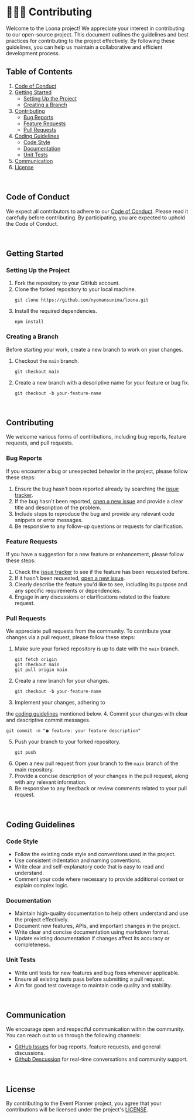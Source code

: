 # 🧑🏿‍💻 Contributing

Welcome to the Loona project! We appreciate your interest in contributing to our open-source project. This document outlines the guidelines and best practices for contributing to the project effectively. By following these guidelines, you can help us maintain a collaborative and efficient development process.

## Table of Contents

1. [Code of Conduct](#code-of-conduct)
2. [Getting Started](#getting-started)
    - [Setting Up the Project](#setting-up-the-project)
    - [Creating a Branch](#creating-a-branch)
3. [Contributing](#contributing)
    - [Bug Reports](#bug-reports)
    - [Feature Requests](#feature-requests)
    - [Pull Requests](#pull-requests)
4. [Coding Guidelines](#coding-guidelines)
    - [Code Style](#code-style)
    - [Documentation](#documentation)
    - [Unit Tests](#unit-tests)
5. [Communication](#communication)
6. [License](#license)



<br/>

## Code of Conduct

We expect all contributors to adhere to our [Code of Conduct](./CODE_OF_CONDUCT.md). Please read it carefully before contributing. By participating, you are expected to uphold the Code of Conduct.

<br/>

## Getting Started

### Setting Up the Project

1. Fork the repository to your GitHub account.
2. Clone the forked repository to your local machine.
   ```
   git clone https://github.com/nyomansunima/loona.git
   ```
3. Install the required dependencies.
   ```
   npm install
   ```

### Creating a Branch

Before starting your work, create a new branch to work on your changes.

1. Checkout the `main` branch.
   ```
   git checkout main
   ```
2. Create a new branch with a descriptive name for your feature or bug fix.
   ```
   git checkout -b your-feature-name
   ```
   
<br/>


## Contributing

We welcome various forms of contributions, including bug reports, feature requests, and pull requests.

### Bug Reports

If you encounter a bug or unexpected behavior in the project, please follow these steps:

1. Ensure the bug hasn't been reported already by searching the [issue tracker](https://github.com/nyomansunima/loona/issues).
2. If the bug hasn't been reported, [open a new issue](https://github.com/nyomansunima/loona/issues/new) and provide a clear title and description of the problem.
3. Include steps to reproduce the bug and provide any relevant code snippets or error messages.
4. Be responsive to any follow-up questions or requests for clarification.

### Feature Requests

If you have a suggestion for a new feature or enhancement, please follow these steps:

1. Check the [issue tracker](https://github.com/nyomansunima/loona/issues) to see if the feature has been requested before.
2. If it hasn't been requested, [open a new issue](https://github.com/nyomansunima/loona/issues/new).
3. Clearly describe the feature you'd like to see, including its purpose and any specific requirements or dependencies.
4. Engage in any discussions or clarifications related to the feature request.

### Pull Requests

We appreciate pull requests from the community. To contribute your changes via a pull request, please follow these steps:

1. Make sure your forked repository is up to date with the `main` branch.
   ```
   git fetch origin
   git checkout main
   git pull origin main
   ```
2. Create a new branch for your changes.
   ```
   git checkout -b your-feature-name
   ```
3. Implement your changes, adhering to

 the [coding guidelines](#coding-guidelines) mentioned below.
4. Commit your changes with clear and descriptive commit messages.
   ```
   git commit -m "🍀 feature: your feature description"
   ```
5. Push your branch to your forked repository.
   ```
   git push
   ```
6. Open a new pull request from your branch to the `main` branch of the main repository.
7. Provide a concise description of your changes in the pull request, along with any relevant information.
8. Be responsive to any feedback or review comments related to your pull request.



<br/>

## Coding Guidelines

### Code Style

- Follow the existing code style and conventions used in the project.
- Use consistent indentation and naming conventions.
- Write clear and self-explanatory code that is easy to read and understand.
- Comment your code where necessary to provide additional context or explain complex logic.

### Documentation

- Maintain high-quality documentation to help others understand and use the project effectively.
- Document new features, APIs, and important changes in the project.
- Write clear and concise documentation using markdown format.
- Update existing documentation if changes affect its accuracy or completeness.

### Unit Tests

- Write unit tests for new features and bug fixes whenever applicable.
- Ensure all existing tests pass before submitting a pull request.
- Aim for good test coverage to maintain code quality and stability.

<br/>

## Communication

We encourage open and respectful communication within the community. You can reach out to us through the following channels:

- [GitHub Issues](https://github.com/nyomansunima/loona/issues) for bug reports, feature requests, and general discussions.
- [Github Descussion](https://github.com/nyomansunima/loona/discussions) for real-time conversations and community support.

<br/>

## License

By contributing to the Event Planner project, you agree that your contributions will be licensed under the project's [LICENSE](./LICENSE).
